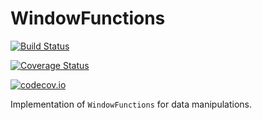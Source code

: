 # WindowFunctions

[![Build Status](https://travis-ci.org/piever/WindowFunctions.jl.svg?branch=master)](https://travis-ci.org/piever/WindowFunctions.jl)

[![Coverage Status](https://coveralls.io/repos/piever/WindowFunctions.jl/badge.svg?branch=master&service=github)](https://coveralls.io/github/piever/WindowFunctions.jl?branch=master)

[![codecov.io](http://codecov.io/github/piever/WindowFunctions.jl/coverage.svg?branch=master)](http://codecov.io/github/piever/WindowFunctions.jl?branch=master)

Implementation of `WindowFunctions` for data manipulations.